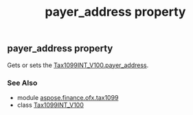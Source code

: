 ﻿---
title: payer_address property
second_title: Aspose.Finance for Python via .NET API References
description: 
type: docs
weight: 160
url: /python-net/aspose.finance.ofx.tax1099/tax1099int_v100/payer_address/
is_root: false
---

## payer_address property


Gets or sets the [Tax1099INT_V100.payer_address](/finance/python-net/aspose.finance.ofx.tax1099/tax1099int_v100#payer_address).

### See Also
* module [aspose.finance.ofx.tax1099](../../)
* class [Tax1099INT_V100](/finance/python-net/aspose.finance.ofx.tax1099/tax1099int_v100)
